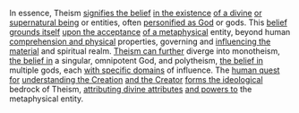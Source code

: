 
In essence, Theism [signifies the belief](2/2/3/3/3/1/.Belief) [in the existence](2/2/3/2/3/1/.Reality%20and%20Existence) [of a divine](3/2/3/3/1/1/1/.Divine%20Right) [or supernatural being](3/3/1/2/3/2/.Shamanism) or entities, often [personified as God](3/3/3/_Manifestation-Transformation) or gods. This [belief grounds itself](2/2/3/3/3/1/.Belief) [upon the acceptance](2/2/1/1/1/3/.Conviction) [of a metaphysical](2/2/3/2/3/.Metaphysics) entity, beyond human [comprehension and physical](1/1/3/2/3/3/3/3/.Physical%20Interpretations) properties, governing and [influencing the material](2/3/3/2/3/_Material-Immaterial) and spiritual realm. [Theism can further](3/3/1/1/.Theism) diverge into monotheism, [the belief in](2/2/3/3/3/1/.Belief) a singular, omnipotent God, and polytheism, [the belief in](2/2/3/3/3/1/.Belief) multiple gods, each [with specific domains](1/1/3/1/1/3/1/2/1/.Integral%20Domains) of influence. The [human quest for](2/3/3/.Human%20Endeavors) [understanding the Creation](3/3/3/1/.Creation%20Myths) [and the Creator](3/3/1/2/2/3/1/.Creation%20Gods) [forms the ideological](3/2/3/3/2/2/1/_Ideology-Electorate) bedrock of Theism, [attributing divine attributes](3/3/1/_Divine-Mundane) [and powers to](1/1/3/2/2/2/1/3/3/.Power) the metaphysical entity.

